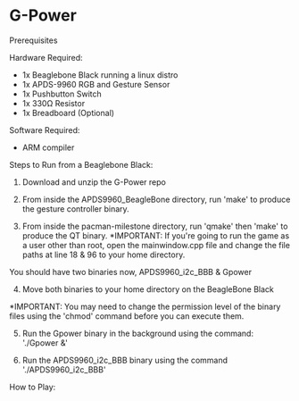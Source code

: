 # G-Power

Prerequisites

Hardware Required:
  - 1x  Beaglebone Black running a linux distro
  - 1x APDS-9960 RGB and Gesture Sensor
  - 1x Pushbutton Switch
  - 1x 330Ω Resistor
  - 1x Breadboard (Optional)

Software Required:
  - ARM compiler

Steps to Run from a Beaglebone Black:

1. Download and unzip the G-Power repo

2. From inside the APDS9960_BeagleBone directory, run 'make' to produce the gesture controller binary.

3. From inside the pacman-milestone directory, run 'qmake' then 'make' to produce the QT binary.
  *IMPORTANT: If you're going to run the game as a user other than root, open the mainwindow.cpp file and change the file paths at line 18 & 96 to your home directory.

You should have two binaries now, APDS9960_i2c_BBB & Gpower

4. Move both binaries to your home directory on the BeagleBone Black

*IMPORTANT: You may need to change the permission level of the binary files using the 'chmod' command before you can execute them.

5. Run the Gpower binary in the background using the command: './Gpower &'

6. Run the APDS9960_i2c_BBB binary using the command './APDS9960_i2c_BBB'

How to Play:
